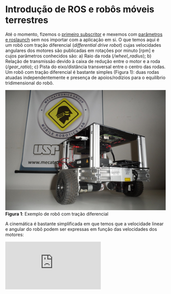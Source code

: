 # Introdução de ROS e robôs móveis terrestres

Até o momento, fizemos o [primeiro subscritor](https://github.com/akihirohh/gmr_intro) e mexemos com [parâmetros e roslaunch](https://github.com/akihirohh/gmr_intro_1) sem nos importar com a aplicação em si. O que temos aqui é um robô com tração diferencial (*differential drive robot*) cujas velocidades angulares dos motores são publicadas em rotações por minuto [rpm] e cujos parâmetros conhecidos são: a) Raio da roda (*/wheel_radius*); b) Relação de transmissão devido à caixa de redução entre o motor e a roda (*/gear_ratio*); c) Pista do eixo/distância transversal entre o centro das rodas. Um robô com tração diferencial é bastante simples (Figura 1): duas rodas atuadas independentemente e presença de apoios/rodízios para o equilíbrio tridimensional do robô.

 ![](figs/labrom_02.jpg)
 **Figura 1**: Exemplo de robô com tração diferencial

 A cinemática é bastante simplificada em que temos que a velocidade linear e angular do robô podem ser expressas em função das velocidades dos motores:

![v_x = \dfrac{v_l + v_r}{2}](https://latex.codecogs.com/gif.latex?v_x%20%3D%20%5Cdfrac%7Bv_l%20&plus;%20v_r%7D%7B2%7D)
